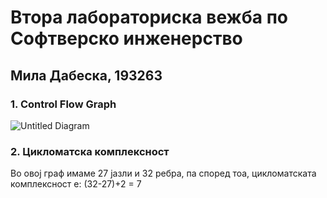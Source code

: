 # Втора лабораториска вежба по Софтверско инженерство

## Мила Дабеска, 193263

### 1. Control Flow Graph



![Untitled Diagram](https://user-images.githubusercontent.com/80597973/120086937-e5c60080-c0e3-11eb-8b6b-53f04f464771.png)

### 2. Цикломатска комплексност
Во овој граф имаме 27 јазли и 32 ребра, па според тоа, цикломатската комплексност е: (32-27)+2 = 7
